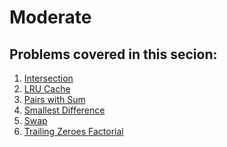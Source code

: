 # Moderate

## Problems covered in this secion:

1. <a href="https://github.com/mayankamencherla/cracking-the-coding-interview-solutions/blob/master/moderate/intersection.cpp" target="_blank">Intersection</a>
1. <a href="https://github.com/mayankamencherla/cracking-the-coding-interview-solutions/blob/master/moderate/lru-cache.cpp" target="_blank">LRU Cache</a>
1. <a href="https://github.com/mayankamencherla/cracking-the-coding-interview-solutions/blob/master/moderate/pairs-with-sum.cpp" target="_blank">Pairs with Sum</a>
1. <a href="https://github.com/mayankamencherla/cracking-the-coding-interview-solutions/blob/master/moderate/smallest-difference.cpp" target="_blank">Smallest Difference</a>
1. <a href="https://github.com/mayankamencherla/cracking-the-coding-interview-solutions/blob/master/moderate/swap.cpp" target="_blank">Swap</a>
1. <a href="https://github.com/mayankamencherla/cracking-the-coding-interview-solutions/blob/master/moderate/trailing-zeroes-factorial.cpp" target="_blank">Trailing Zeroes Factorial</a>

